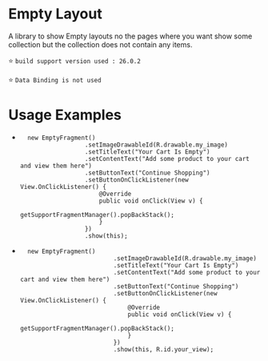 # Empty Layout

A library to show Empty layouts no the pages where you want show some collection but the collection does not contain any items.

:star:  `build support version used : 26.0.2 `

:star:  `Data Binding is not used`

# Usage Examples

*       new EmptyFragment()
                        .setImageDrawableId(R.drawable.my_image)
                        .setTitleText("Your Cart Is Empty")
                        .setContentText("Add some product to your cart and view them here")
                        .setButtonText("Continue Shopping")
                        .setButtonOnClickListener(new View.OnClickListener() {
                            @Override
                            public void onClick(View v) {
                                getSupportFragmentManager().popBackStack();
                            }
                        })
                        .show(this);
                        
*       new EmptyFragment()
                                .setImageDrawableId(R.drawable.my_image)
                                .setTitleText("Your Cart Is Empty")
                                .setContentText("Add some product to your cart and view them here")
                                .setButtonText("Continue Shopping")
                                .setButtonOnClickListener(new View.OnClickListener() {
                                    @Override
                                    public void onClick(View v) {
                                        getSupportFragmentManager().popBackStack();
                                    }
                                })
                                .show(this, R.id.your_view);
